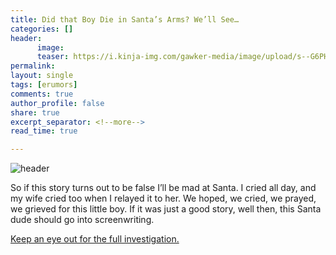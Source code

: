 ```yaml
---
title: Did that Boy Die in Santa’s Arms? We’ll See…
categories: []
header: 
      image: 
      teaser: https://i.kinja-img.com/gawker-media/image/upload/s--G6PHn7ZF--/c_scale,fl_progressive,q_80,w_800/ax0qtdskfrxpabgyinwc.jpg
permalink: 
layout: single
tags: [erumors]
comments: true
author_profile: false
share: true
excerpt_separator: <!--more-->
read_time: true

---
```


![header](https://i.kinja-img.com/gawker-media/image/upload/s--G6PHn7ZF--/c_scale,fl_progressive,q_80,w_800/ax0qtdskfrxpabgyinwc.jpg)

So if this story turns out to be false I’ll be mad at Santa. I cried all day, and my wife cried too when I relayed it to her. We hoped, we cried, we prayed, we grieved for this little boy. If it was just a good story, well then, this Santa dude should go into screenwriting. 

[Keep an eye out for the full investigation.](https://www.truthorfiction.com/boy-dies-santas-arms/)
